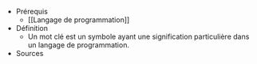 - Prérequis
	- [[Langage de programmation]]
- Définition
	- Un mot clé est un symbole ayant une signification particulière dans un langage de programmation.
- Sources
